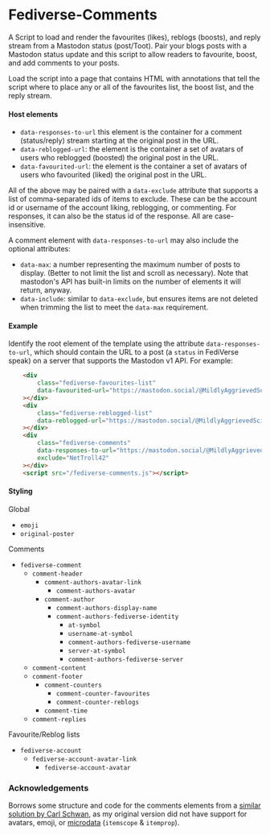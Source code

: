 # Fediverse-Comments

A Script to load and render the favourites (likes), reblogs (boosts), and reply stream from a Mastodon status (post/Toot). Pair your blogs posts with a Mastodon status update and this script to allow readers to favourite, boost, and add comments to your posts.

Load the script into a page that contains HTML with annotations that tell the script where to place any or all of the favourites list, the boost list, and the reply stream.


#### Host elements
 - `data-responses-to-url` this element is the container for a comment (status/reply) stream starting at the original post in the URL.
 - `data-reblogged-url`: the element is the container a set of avatars of users who reblogged (boosted) the original post in the URL.
 - `data-favourited-url`: the element is the container a set of avatars of users who favourited (liked) the original post in the URL.

 All of the above may be paired with a `data-exclude` attribute that supports a list of comma-separated ids of items to exclude. These can be the account id or username of the account liking, reblogging, or commenting. For responses, it can also be the status id of the response. All are case-insensitive.

A comment element with `data-responses-to-url` may also include the optional attributes:
 - `data-max`: a number representing the maximum number of posts to display. (Better to not limit the list and scroll as necessary). Note that mastodon's API has built-in limits on the number of elements it will return, anyway.
 - `data-include`: similar to `data-exclude`, but ensures items are not deleted when trimming the list to meet the `data-max` requirement.

#### Example
Identify the root element of the template using the attribute `data-responses-to-url`, which should contain the URL to a post (a `status` in FediVerse speak) on a server that supports the Mastodon v1 API. For example:
```html
	<div
		class="fediverse-favourites-list"
		data-favourited-url="https://mastodon.social/@MildlyAggrievedScientist/110826278791052494"
	></div>
	<div
		class="fediverse-reblogged-list"
		data-reblogged-url="https://mastodon.social/@MildlyAggrievedScientist/110826278791052494"
	></div>
	<div
		class="fediverse-comments"
		data-responses-to-url="https://mastodon.social/@MildlyAggrievedScientist/110826278791052494"
		exclude="NetTroll42"
	></div>
	<script src="/fediverse-comments.js"></script>
```

#### Styling

Global
- `emoji`
- `original-poster`

Comments
- `fediverse-comment`
	- `comment-header`
		- `comment-authors-avatar-link`
			- `comment-authors-avatar`
		- `comment-author`
			- `comment-authors-display-name`
			- `comment-authors-fediverse-identity`
				- `at-symbol`
				- `username-at-symbol`
				- `comment-authors-fediverse-username`
				- `server-at-symbol`
				- `comment-authors-fediverse-server`
	- `comment-content`
	- `comment-footer`
		- `comment-counters`
			- `comment-counter-favourites`
			- `comment-counter-reblogs`
		- `comment-time`
	- `comment-replies`

Favourite/Reblog lists

- `fediverse-account`
	- `fediverse-account-avatar-link`
		- `fediverse-account-avatar`

### Acknowledgements

Borrows some structure and code for the comments elements from a [similar solution by Carl Schwan](https://carlschwan.eu/2020/12/29/adding-comments-to-your-static-blog-with-mastodon/), as my original version did not have support for avatars, emoji, or [microdata](https://developer.mozilla.org/en-US/docs/Web/HTML/Microdata) (`itemscope` & `itemprop`).

